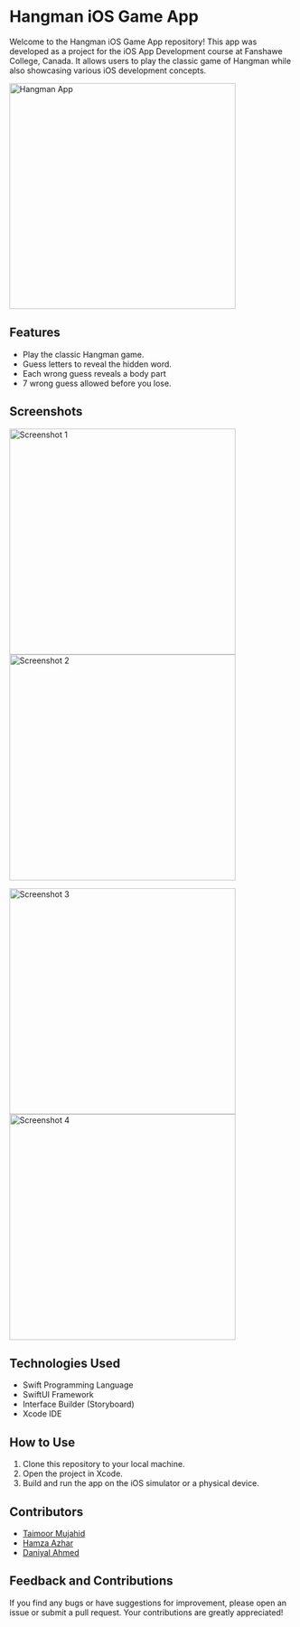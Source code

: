 # Hangman iOS Game App



Welcome to the Hangman iOS Game App repository! This app was developed as a project for the iOS App Development course at Fanshawe College, Canada. It allows users to play the classic game of Hangman while also showcasing various iOS development concepts.

<img src="https://github.com/taimo0r/Hangman/blob/main/Screenshots/Hangman.png" alt="Hangman App" width="400"/> 

## Features

- Play the classic Hangman game.
- Guess letters to reveal the hidden word.
- Each wrong guess reveals a body part
- 7 wrong guess allowed before you lose.

## Screenshots

<img src="Screenshots/Simulator Screenshot - iPhone 14 Pro - 2023-08-21 at 17.38.12.png" alt="Screenshot 1" width="400"/>           <img src="Screenshots/Simulator Screenshot - iPhone 14 Pro - 2023-08-21 at 17.38.19.png" alt="Screenshot 2" width="400"/>     

<img src="Screenshots/Simulator%20Screenshot%20-%20iPhone%2014%20Pro%20-%202023-08-21%20at%2017.38.33.png" alt="Screenshot 3" width="400"/>           <img src="Screenshots/Simulator%20Screenshot%20-%20iPhone%2014%20Pro%20-%202023-08-21%20at%2017.38.50.png" alt="Screenshot 4" width="400"/>

## Technologies Used

- Swift Programming Language
- SwiftUI Framework
- Interface Builder (Storyboard)
- Xcode IDE

## How to Use

1. Clone this repository to your local machine.
2. Open the project in Xcode.
3. Build and run the app on the iOS simulator or a physical device.

## Contributors

- [Taimoor Mujahid](https://github.com/taimo0r)
- [Hamza Azhar](https://github.com/HamzaAzhar-iOSxFlutter)
- [Daniyal Ahmed](https://github.com/daniyal392)

## Feedback and Contributions

If you find any bugs or have suggestions for improvement, please open an issue or submit a pull request. Your contributions are greatly appreciated!

